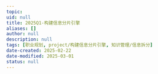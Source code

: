 ```yaml
---
topic: 
uid: null
title: 2025Q1-构建信息分片引擎
aliases: []
author: null
description: null
tags: [职业规划, project/构建信息分片引擎, 知识管理/信息拆分]
date-created: 2025-02-22
date-modified: 2025-03-01
status: null
---
```

